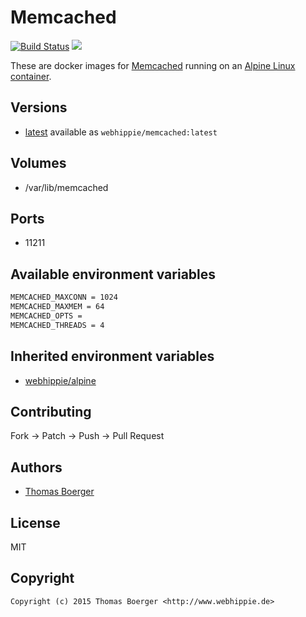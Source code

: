 # Memcached

[![Build Status](https://cloud.drone.io/api/badges/dockhippie/memcached/status.svg)](https://cloud.drone.io/dockhippie/memcached)
[![](https://images.microbadger.com/badges/image/webhippie/memcached.svg)](https://microbadger.com/images/webhippie/memcached "Get your own image badge on microbadger.com")

These are docker images for [Memcached](http://memcached.org) running on an [Alpine Linux container](https://registry.hub.docker.com/u/webhippie/alpine/).


## Versions

* [latest](./latest) available as `webhippie/memcached:latest`


## Volumes

* /var/lib/memcached


## Ports

* 11211


## Available environment variables

```bash
MEMCACHED_MAXCONN = 1024
MEMCACHED_MAXMEM = 64
MEMCACHED_OPTS =
MEMCACHED_THREADS = 4
```


## Inherited environment variables

* [webhippie/alpine](https://github.com/dockhippie/alpine#available-environment-variables)


## Contributing

Fork -> Patch -> Push -> Pull Request


## Authors

* [Thomas Boerger](https://github.com/tboerger)


## License

MIT


## Copyright

```
Copyright (c) 2015 Thomas Boerger <http://www.webhippie.de>
```
